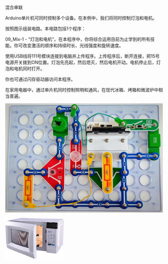 混合串联

Arduino单片机可同时控制多个设备。在本例中，我们将同时控制灯泡和电机。

按照图示组装电路。本电路包括1个程序：

09_Mix-1 - “灯泡和电机”。在本程序中，你将综合运用目前为止学到的所有技能。你可改变激活的顺序和持续时长、光线强度和旋转速度。

使用USB线将111号模块连接到电脑并上传程序。上传程序后，断开连接，把15号电源开关拨到ON位置。灯泡先亮起，然后熄灭，然后电机开动。电机停止后，灯泡和电机同时打开。

你也可通过闪存驱动器访问本程序。

在家用电器中，通过单片机同时控制照明和通风，在现代冰箱、烤箱和微波炉中相当普遍。

![](086p1.jpg)

![](086p2.png)